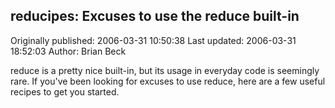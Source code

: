 ## reducipes: Excuses to use the reduce built-in

Originally published: 2006-03-31 10:50:38
Last updated: 2006-03-31 18:52:03
Author: Brian Beck

reduce is a pretty nice built-in, but its usage in everyday code is seemingly rare. If you've been looking for excuses to use reduce, here are a few useful recipes to get you started.